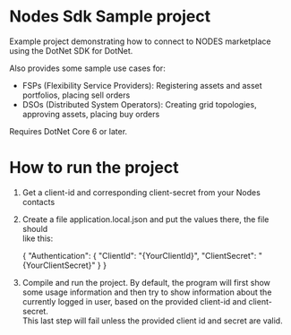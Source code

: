 # Nodes Sdk Sample project

Example project demonstrating how to connect to NODES marketplace using 
the DotNet SDK for DotNet.  

Also provides some sample use cases for: 
 - FSPs (Flexibility Service Providers): Registering assets and asset portfolios, placing sell orders
 - DSOs (Distributed System Operators): Creating grid topologies, approving assets, placing buy orders

Requires DotNet Core 6 or later.

# How to run the project


1) Get a client-id and corresponding client-secret from your Nodes contacts

2) Create a file application.local.json and put the values there, the file should  
   like this: 
   
   {
     "Authentication": {
       "ClientId": "{YourClientId}",
       "ClientSecret": "{YourClientSecret}"
     }
   }
   
3) Compile and run the project. By default, the program will first show some 
   usage information and then try to show information about the currently 
   logged in user, based on the provided client-id and client-secret.  
   This last step will fail unless the provided client id and secret are valid.  
    